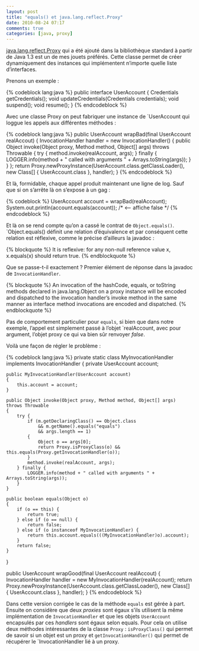 ```yaml
---
layout: post
title: "equals() et java.lang.reflect.Proxy"
date: 2010-08-24 07:17
comments: true
categories: [java, proxy]
---
```


[java.lang.reflect.Proxy](http://download.oracle.com/javase/6/docs/api/java/lang/reflect/Proxy.html) qui a été ajouté dans la bibliothèque standard à partir de Java 1.3 est un de mes jouets préférés. Cette classe permet de créer dynamiquement des instances qui implémentent n’importe quelle liste d’interfaces.

Prenons un exemple :

{% codeblock lang:java %}
public interface UserAccount
{
    Credentials getCredentials();
    void updateCredentials(Credentials credentials);
    void suspend();
    void resume();
}
{% endcodeblock %}

Avec une classe Proxy on peut fabriquer une instance de `UserAccount qui loggue les appels aux différentes méthodes :

{% codeblock lang:java %}
public UserAccount wrapBad(final UserAccount realAccout)
{
    InvocationHandler handler = new InvocationHandler() {
        public Object invoke(Object proxy, Method method, Object[] args) throws Throwable
        {
            try {
                method.invoke(realAccount, args);
            } finally {
                LOGGER.info(method + " called with arguments " + Arrays.toString(args));
            }
        }
    };
    return Proxy.newProxyInstance(UserAccount.class.getClassLoader(),
        new Class[] { UserAccount.class }, handler);
}
{% endcodeblock %}

Et là, formidable, chaque appel produit maintenant une ligne de log. Sauf que si on s’arrête là on s’expose à un gag :

{% codeblock %}
UserAccount account = wrapBad(realAccount);
System.out.println(account.equals(account)); /* <-- affiche false */
{% endcodeblock %}

Et là on se rend compte qu’on a cassé le contrat de `Object.equals()`. `Object.equals() définit une relation d’équivalence et par conséquent cette relation est réflexive, comme le précise d’ailleurs la javadoc :

{% blockquote %}
It is reflexive: for any non-null reference value x, x.equals(x) should return true.
{% endblockquote %}

Que se passe-t-il exactement ? Premier élément de réponse dans la javadoc de `InvocationHandler`.

{% blockquote %}
An invocation of the hashCode, equals, or toString methods declared in java.lang.Object on a proxy instance will be encoded and dispatched to the invocation handler’s invoke method in the same manner as interface method invocations are encoded and dispatched.
{% endblockquote %}

Pas de comportement particulier pour `equals`, si bien que dans notre exemple, l’appel est simplement passé à l’objet `realAccount, avec pour argument, l’objet proxy ce qui va bien sûr renvoyer _false_.

Voilà une façon de régler le problème :

{% codeblock lang:java %}
private static class MyInvocationHandler implements InvocationHandler
{
    private UserAccount account;

    public MyInvocationHandler(UserAccount account)
    {
        this.account = account;
    }

    public Object invoke(Object proxy, Method method, Object[] args) throws Throwable
    {
        try {
            if (m.getDeclaringClass() == Object.class
                && m.getName().equals("equals")
                && args.length == 1)
            {
                Object o == args[0];
                return Proxy.isProxyClass(o) && this.equals(Proxy.getInvocationHandler(o));
            }
            method.invoke(realAccount, args);
        } finally {
            LOGGER.info(method + " called with arguments " + Arrays.toString(args));
        }
    }

    public boolean equals(Object o)
    {
        if (o == this) {
            return true;
        } else if (o == null) {
            return false;
        } else if (o instanceof MyInvocationHandler) {
            return this.account.equals(((MyInvocationHandler)o).account);
        }
        return false;
    }
}

public UserAccount wrapGood(final UserAccount realAccout)
{
    InvocationHandler handler = new MyInvocationHandler(realAccount);
    return Proxy.newProxyInstance(UserAccount.class.getClassLoader(),
        new Class[] { UserAccount.class }, handler);
}
{% endcodeblock %}

Dans cette version corrigée le cas de la méthode `equals` est gérée à part. Ensuite on considère que deux _proxies_ sont égaux s’ils utilisent la même implémentation de `InvocationHandler` et que les objets `UserAccount` encapsulés par ces _handlers_ sont égaux selon equals. Pour cela on utilise deux méthodes intéressantes de la classe `Proxy` : `isProxyClass()` qui permet de savoir si un objet est un proxy et `getInvocationHandler()` qui permet de récupérer le `InvocationHandler lié à un proxy.

